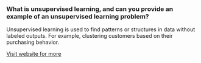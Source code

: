 ### What is unsupervised learning, and can you provide an example of an unsupervised learning problem?

Unsupervised learning is used to find patterns or structures in data without labeled outputs. For example, clustering customers based on their purchasing behavior.

[Visit website for more](https://www.javatpoint.com/machine-learning)
